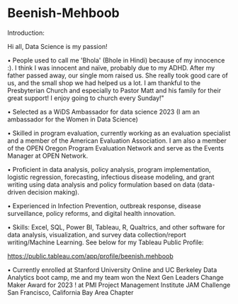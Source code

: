 # Beenish-Mehboob
Introduction:

Hi all, Data Science is my passion!

• People used to call me 'Bhola' (Bhole in Hindi) because of my innocence :). I think I was innocent and naïve, probably due to my ADHD. After my father passed away, our single mom raised us. She really took good care of us, and the small shop we had helped us a lot. I am thankful to the Presbyterian Church and especially to Pastor Matt and his family for their great support! I enjoy going to church every Sunday!"

• Selected as a WiDS Ambassador for data science 2023 (I am an ambassador for the Women in Data Science)

• Skilled in program evaluation, currently working as an evaluation specialist and a member of the American Evaluation Association. I am also a member of the OPEN Oregon Program Evaluation Network and serve as the Events Manager at OPEN Network.

• Proficient in data analysis, policy analysis, program implementation, logistic regression, forecasting, infectious disease modeling, and grant writing using data analysis and policy formulation based on data (data-driven decision making).

• Experienced in Infection Prevention, outbreak response, disease surveillance, policy reforms, and digital health innovation. 

• Skills: Excel, SQL, Power BI, Tableau, R, Qualtrics, and other software for data analysis, visualization, and survey data collection/report writing/Machine Learning. See below for my Tableau Public Profile:

https://public.tableau.com/app/profile/beenish.mehboob 

• Currently enrolled at Stanford University Online and UC Berkeley Data Analytics boot camp, me and my team won the Next Gen Leaders Change Maker Award for 2023 ! at PMI Project Management Institute JAM Challenge San Francisco, California Bay Area Chapter
